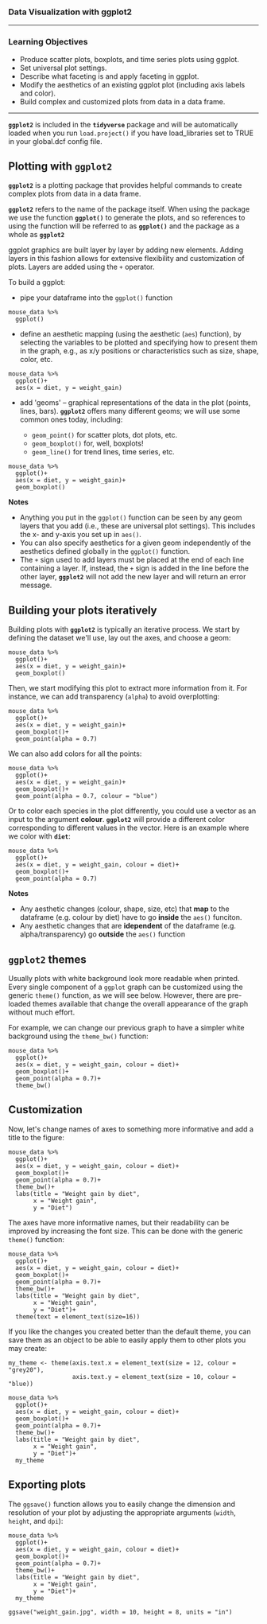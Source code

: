 ### Data Visualization with ggplot2

------------

 ### Learning Objectives

 * Produce scatter plots, boxplots, and time series plots using ggplot.
 * Set universal plot settings.
 * Describe what faceting is and apply faceting in ggplot.
 * Modify the aesthetics of an existing ggplot plot (including axis labels and color).
 * Build complex and customized plots from data in a data frame.
--------------

**`ggplot2`** is included in the **`tidyverse`** package and will be automatically loaded when you run `load.project()` 
if you have load_libraries set to TRUE in your global.dcf config file. 

## Plotting with **`ggplot2`**

**`ggplot2`** is a plotting package that provides helpful commands to create complex plots
from data in a data frame. 

**`ggplot2`** refers to the name of the package itself. When using the package we use the
function **`ggplot()`** to generate the plots, and so references to using the function will
be referred to as **`ggplot()`** and the package as a whole as **`ggplot2`** 

ggplot graphics are built layer by layer by adding new elements. Adding layers in
this fashion allows for extensive flexibility and customization of plots. Layers
are added using the `+` operator. 

To build a ggplot:

- pipe your dataframe into the `ggplot()` function

```{r}
mouse_data %>%
  ggplot()
```

- define an aesthetic mapping (using the aesthetic (`aes`) function), by
selecting the variables to be plotted and specifying how to present them in the
graph, e.g., as x/y positions or characteristics such as size, shape, color, etc. 

```{r}
mouse_data %>%
  ggplot()+
  aes(x = diet, y = weight_gain)
```

- add 'geoms' – graphical representations of the data in the plot (points,
  lines, bars). **`ggplot2`** offers many different geoms; we will use some
  common ones today, including:

  * `geom_point()` for scatter plots, dot plots, etc.
  * `geom_boxplot()` for, well, boxplots!
  * `geom_line()` for trend lines, time series, etc.  

```{r}
mouse_data %>%
  ggplot()+
  aes(x = diet, y = weight_gain)+
  geom_boxplot()
```

**Notes**

- Anything you put in the `ggplot()` function can be seen by any geom layers
  that you add (i.e., these are universal plot settings). This includes the x-
  and y-axis you set up in `aes()`.
- You can also specify aesthetics for a given geom independently of the
  aesthetics defined globally in the `ggplot()` function.
- The `+` sign used to add layers must be placed at the end of each line
  containing a layer. If, instead, the `+` sign is added in the line before the
  other layer, **`ggplot2`** will not add the new layer and will return an error
  message.

## Building your plots iteratively

Building plots with **`ggplot2`** is typically an iterative process. We start by
defining the dataset we'll use, lay out the axes, and choose a geom:

```{r}
mouse_data %>%
  ggplot()+
  aes(x = diet, y = weight_gain)+
  geom_boxplot()
```

Then, we start modifying this plot to extract more information from it. For
instance, we can add transparency (`alpha`) to avoid overplotting:

```{r}
mouse_data %>%
  ggplot()+
  aes(x = diet, y = weight_gain)+
  geom_boxplot()+
  geom_point(alpha = 0.7)
```

We can also add colors for all the points:

```{r}
mouse_data %>%
  ggplot()+
  aes(x = diet, y = weight_gain)+
  geom_boxplot()+
  geom_point(alpha = 0.7, colour = "blue")
```

Or to color each species in the plot differently, you could use a vector as an input to the argument **colour**. **`ggplot2`** will provide a different color corresponding to different values in the vector. Here is an example where we color with **`diet`**:


```{r}
mouse_data %>%
  ggplot()+
  aes(x = diet, y = weight_gain, colour = diet)+
  geom_boxplot()+
  geom_point(alpha = 0.7)
```

**Notes**

- Any aesthetic changes (colour, shape, size, etc) that **map** to the dataframe (e.g. colour by diet) have to go **inside** the `aes()` funciton.
- Any aesthetic changes that are **idependent** of the dataframe (e.g. alpha/transparency) go **outside** the `aes()` function

## **`ggplot2`** themes

Usually plots with white background look more readable when printed.
Every single component of a `ggplot` graph can be customized using the generic
`theme()` function, as we will see below. However, there are pre-loaded themes
available that change the overall appearance of the graph without much effort.

For example, we can change our previous graph to have a simpler white background
using the `theme_bw()` function:

```{r}
mouse_data %>%
  ggplot()+
  aes(x = diet, y = weight_gain, colour = diet)+
  geom_boxplot()+
  geom_point(alpha = 0.7)+
  theme_bw()
```

## Customization

Now, let's change names of axes to something more informative
and add a title to the figure:

```{r}
mouse_data %>%
  ggplot()+
  aes(x = diet, y = weight_gain, colour = diet)+
  geom_boxplot()+
  geom_point(alpha = 0.7)+
  theme_bw()+
  labs(title = "Weight gain by diet", 
       x = "Weight gain", 
       y = "Diet")
```

The axes have more informative names, but their readability can be improved by
increasing the font size. This can be done with the generic `theme()` function:

```{r}
mouse_data %>%
  ggplot()+
  aes(x = diet, y = weight_gain, colour = diet)+
  geom_boxplot()+
  geom_point(alpha = 0.7)+
  theme_bw()+
  labs(title = "Weight gain by diet", 
       x = "Weight gain", 
       y = "Diet")+
  theme(text = element_text(size=16))
```

If you like the changes you created better than the default theme, you can save
them as an object to be able to easily apply them to other plots you may create:

```{r}
my_theme <- theme(axis.text.x = element_text(size = 12, colour = "grey20"),
                  axis.text.y = element_text(size = 10, colour = "blue))
```

```{r}
mouse_data %>%
  ggplot()+
  aes(x = diet, y = weight_gain, colour = diet)+
  geom_boxplot()+
  geom_point(alpha = 0.7)+
  theme_bw()+
  labs(title = "Weight gain by diet", 
       x = "Weight gain", 
       y = "Diet")+
  my_theme
```

## Exporting plots

The `ggsave()` function allows you to easily change the
dimension and resolution of your plot by adjusting the appropriate arguments
(`width`, `height`, and `dpi`):

```{r}
mouse_data %>%
  ggplot()+
  aes(x = diet, y = weight_gain, colour = diet)+
  geom_boxplot()+
  geom_point(alpha = 0.7)+
  theme_bw()+
  labs(title = "Weight gain by diet", 
       x = "Weight gain", 
       y = "Diet")+
  my_theme
  
ggsave("weight_gain.jpg", width = 10, height = 8, units = "in")
```
